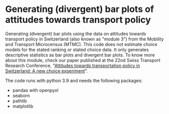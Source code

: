 # Generating (divergent) bar plots of attitudes towards transport policy
Generating (divergent) bar plots using the data on attitudes towards transport policy in Switzerland (also known as "module 3") from the Mobility and Transport Microcensus (MTMC). This code does not estimate choice models for the stated ranking or stated choice data. It only generates descriptive statistics as bar plots and divergent bar plots. To know more about this module, check our paper published at the 22nd Swiss Transport Research Conference, "<a href="http://strc.ch/2022/Danalet_EtAl.pdf">Attitudes towards transportation policy in Switzerland: A new choice experiment</a>".

The code runs with python 3.9 and needs the following packages:
- pandas with openpyxl
- seaborn
- pathlib
- matplotlib
